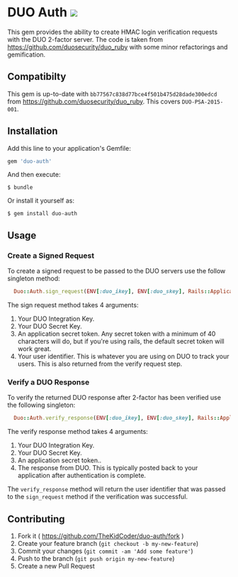 # DUO Auth ![](http://www.landmarkventures.com/wp-content/uploads/2013/04/duo.png)

This gem provides the ability to create HMAC login verification requests with the DUO 2-factor server.
The code is taken from https://github.com/duosecurity/duo_ruby with some minor refactorings and gemification.

## Compatibilty
This gem is up-to-date with `bb77567c838d77bce4f501b475d28dade300edcd` from https://github.com/duosecurity/duo_ruby.
This covers `DUO-PSA-2015-001`.

## Installation

Add this line to your application's Gemfile:

```ruby
gem 'duo-auth'
```

And then execute:

    $ bundle

Or install it yourself as:

    $ gem install duo-auth

## Usage

### Create a Signed Request

To create a signed request to be passed to the DUO servers use the follow singleton method:
```ruby
  Duo::Auth.sign_request(ENV[:duo_ikey], ENV[:duo_skey], Rails::Application.config.secret_token, @user.id)
```

The sign request method takes 4 arguments:
1. Your DUO Integration Key.
2. Your DUO Secret Key.
3. An application secret token. Any secret token with a minimum of 40 characters will do, but if you're using rails, the default secret token will work great.
4. Your user identifier. This is whatever you are using on DUO to track your users. This is also returned from the verify request step.

### Verify a DUO Response

To verify the returned DUO response after 2-factor has been verified use the following singleton:
```ruby
  Duo::Auth.verify_response(ENV[:duo_ikey], ENV[:duo_skey], Rails::Application.config.secret_token, params[:sig_response])
```
The verify response method takes 4 arguments:
1. Your DUO Integration Key.
2. Your DUO Secret Key.
3. An application secret token..
4. The response from DUO. This is typically posted back to your application after authentication is complete.

The `verify_response` method will return the user identifier that was passed to the `sign_request` method if the verification was successful.

## Contributing

1. Fork it ( https://github.com/TheKidCoder/duo-auth/fork )
2. Create your feature branch (`git checkout -b my-new-feature`)
3. Commit your changes (`git commit -am 'Add some feature'`)
4. Push to the branch (`git push origin my-new-feature`)
5. Create a new Pull Request
